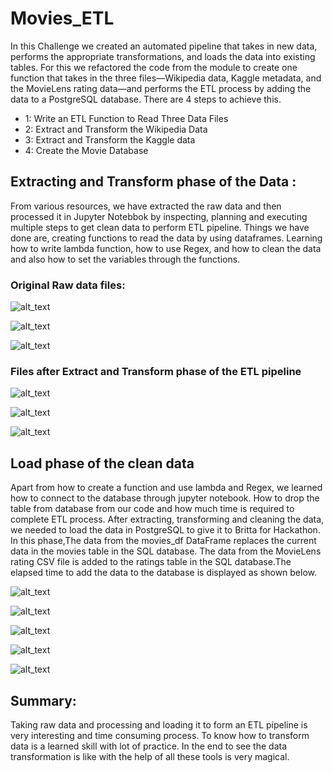 # Movies_ETL
In this Challenge we created an automated pipeline that takes in new data, performs the appropriate transformations, and loads the data into existing tables. For this we refactored the code from the module to create one function that takes in the three files—Wikipedia data, Kaggle metadata, and the MovieLens rating data—and performs the ETL process by adding the data to a PostgreSQL database.
There are 4 steps to achieve this. 
- 1: Write an ETL Function to Read Three Data Files
- 2: Extract and Transform the Wikipedia Data
- 3: Extract and Transform the Kaggle data
- 4: Create the Movie Database

## Extracting and Transform phase of the Data :

From various resources, we have extracted the raw data and then processed it in Jupyter Notebbok  by inspecting, planning and executing  multiple steps to get clean data to perform ETL pipeline. Things we have done are, creating functions to read the data by using dataframes. Learning how to write lambda function, how to use Regex, and how to clean the data and also how to set the variables through the functions. 

### Original Raw data files:

![alt_text](https://github.com/RGK73/Movies_ETL/blob/main/Images/Raw_Data_1.png)

![alt_text](https://github.com/RGK73/Movies_ETL/blob/main/Images/Raw_Data_2.png)

![alt_text](https://github.com/RGK73/Movies_ETL/blob/main/Images/Raw_Data_3.png)

### Files after Extract and Transform phase of the ETL pipeline

![alt_text](https://github.com/RGK73/Movies_ETL/blob/main/Images/clean_data_1.png)

![alt_text](https://github.com/RGK73/Movies_ETL/blob/main/Images/clean_data_2.png)

![alt_text](https://github.com/RGK73/Movies_ETL/blob/main/Images/clean_data_3.png)

## Load phase of the clean data

Apart from how to create a function and use lambda and Regex, we learned how to connect to the database through jupyter notebook. How to drop the table from database from our code and how much time is required to complete ETL process.
After extracting, transforming and cleaning the data, we needed to load the data in PostgreSQL to give it to Britta for Hackathon.
In this phase,The data from the movies_df DataFrame replaces the current data in the movies table in the SQL database. 
The data from the MovieLens rating CSV file is added to the ratings table in the SQL database.The elapsed time to add the data to the database is displayed as shown below.

![alt_text](https://github.com/RGK73/Movies_ETL/blob/main/Resources/movies_query.png)

![alt_text](https://github.com/RGK73/Movies_ETL/blob/main/Resources/movies_query_messages.png)

![alt_text](https://github.com/RGK73/Movies_ETL/blob/main/Resources/ratings_query.png)

![alt_text](https://github.com/RGK73/Movies_ETL/blob/main/Resources/ratings_query_messages.png)

![alt_text](https://github.com/RGK73/Movies_ETL/blob/main/Images/Elapsed_Time.png)

## Summary: 

Taking raw data and processing and loading it to form an ETL pipeline is very interesting and time consuming process. To know how to transform data is a learned skill with lot of practice. In the end to see the data transformation is like with the help of all these tools is very magical.
